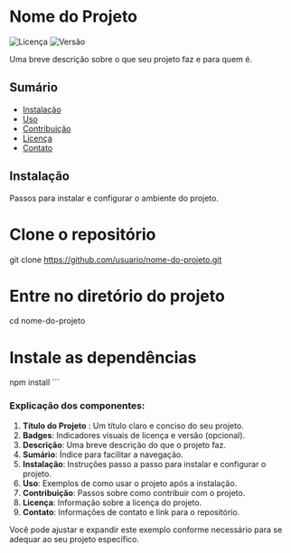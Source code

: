 # Nome do Projeto

![Licença](https://img.shields.io/badge/Licença-MIT-green)
![Versão](https://img.shields.io/badge/Versão-1.0.0-blue)

Uma breve descrição sobre o que seu projeto faz e para quem é.

## Sumário

- [Instalação](#instalação)
- [Uso](#uso)
- [Contribuição](#contribuição)
- [Licença](#licença)
- [Contato](#contato)

## Instalação
Passos para instalar e configurar o ambiente do projeto.

# Clone o repositório
git clone https://github.com/usuario/nome-do-projeto.git

# Entre no diretório do projeto
cd nome-do-projeto

# Instale as dependências
npm install
´´´

### Explicação dos componentes:

1. **Título do Projeto** : Um título claro e conciso do seu projeto.
2. **Badges**: Indicadores visuais de licença e versão (opcional).
3. **Descrição**: Uma breve descrição do que o projeto faz.
4. **Sumário**: Índice para facilitar a navegação.
5. **Instalação**: Instruções passo a passo para instalar e configurar o projeto.
6. **Uso**: Exemplos de como usar o projeto após a instalação.
7. **Contribuição**: Passos sobre como contribuir com o projeto.
8. **Licença**: Informação sobre a licença do projeto.
9. **Contato**: Informações de contato e link para o repositório.

Você pode ajustar e expandir este exemplo conforme necessário para se adequar ao seu projeto específico.
